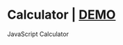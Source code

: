 # Calculator  |  <a href="https://serene-sunflower-a91fa4.netlify.app/">DEMO</a>
JavaScript Calculator

